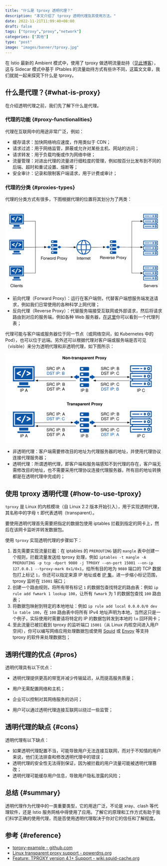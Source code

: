 ```yaml
---
title: "什么是 tproxy 透明代理？"
description: "本文介绍了 tproxy 透明代理及其使用方法。"
date: 2022-11-21T11:09:40+08:00
draft: false
tags: ["tproxy","proxy","network"]
categories: ["其他"]
type: "post"
image: "images/banner/tproxy.jpg"
---
```


在 Istio 最新的 Ambient 模式中，使用了 tproxy 做透明流量劫持（[见此博客](/blog/ambient-mesh-l4-traffic-path/)），这与 Sidecar 模式中基于 IPtables 的流量劫持方式有些许不同，这篇文文章，我们就就一起来探究下什么是 tproxy。

## 什么是代理？{#what-is-proxy}

在介绍透明代理之前，我们先了解下什么是代理。

### 代理的功能 {#proxy-functionalities}

代理在互联网中的用途非常广泛，例如：

- 缓存请求：加快网络响应速度，作用类似于 CDN；
- 请求过滤：用于网络监管，屏蔽或允许对某些主机、网站的访问；
- 请求转发：用于负载均衡或作为网络中继；
- 流量管理：对进出代理的流量进行细粒度的管理，例如按百分比发布到不同的后端、超时和重试设置、熔断等；
- 安全审计：记录和限制客户端请求，用于计费或审计；

### 代理的分类 {#proxies-types}

代理的分类方式有很多，下图根据代理的位置将其划分为了两类：

![代理示意图](proxy.svg)

- 前向代理（Forward Proxy）：运行在客户端侧，代替客户端想服务端发送请求，例如我们日常使用的各种科学上网代理；
- 反向代理（Reverse Proxy）：代替服务端接受互联网或外部请求，然后将请求路由到对应的服务端，例如各种 Web 服务器，[在这里](https://jimmysong.io/awesome-cloud-native/#proxy)你可以看到一个代理列表；

代理可能与客户端或服务器位于同一节点（或网络空间，如 Kubernetes 中的 Pod），也可以位于远端。另外还可以根据代理对客户端或服务端是否可见（visible）来分为透明代理和非透明代理，如下图所示：

![非透明代理和透明代理](transparent-proxy.svg)

- 非透明代理：客户端需要修改目的地址为代理服务器的地址，并使用代理协议连接代理服务器；
- 透明代理：所谓透明代理，即客户端和服务端感知不到代理的存在，客户端无需修改目的地址，也不需要采用代理协议连接代理服务器，所有目的地址转换都是在透明代理中完成的；

## 使用 tproxy 透明代理 {#how-to-use-tproxy}

`tproxy` 是 Linux 的内核模块（自 Linux 2.2 版本开始引入），用于实现透明代理，其名称中的字母 `t` 即代表透明（transparent）。

要使用透明代理首先需要把指定的数据包使用 iptables 拦截到指定的网卡上，然后在该网卡监听并转发数据包。

使用 `tproxy` 实现透明代理的步骤如下：

1. 首先需要实现流量拦截：在 iptables 的 `PREROUTING` 链的 `mangle` 表中创建一个规则，拦截流量发送给 tproxy 处理，例如 `iptables -t mangle -A PREROUTING -p tcp -dport 9080 -j TPROXY --on-port 15001 --on-ip 127.0.0.1 --tproxy-mark 0x1/0x1`，给所有目的地为 `9080` 端口的 TCP 数据包打上标记 `1`，你还可以指定来源 IP 地址或者 [IP 集](https://ipset.netfilter.org/)，进一步缩小标记范围，tproxy 监听在 `15001` 端口；
2. 创建一个路由规则，将所有带有标记 `1` 的数据包查找特定的路由表：例如 `ip rule add fwmark 1 lookup 100`，让所有 `fwmark` 为 1 的数据包查找 `100` 路由表；
3. 将数据包映射到特定的本地地址：例如 `ip rule add local 0.0.0.0/0 dev lo table 100`，在 `100` 路由表中将所有 IPv4 地址声明为本地，当然这只是一个例子，实际使用时需要请将特定的 IP 的数据包转发到本地的 `lo` 回环网卡；
4. 至此流量已被拦截到 tproxy 的监听端口 `15001`（从 Linux 内核空间进入用户空间），你可以编写网络应用处理数据包或使用 [Squid](http://www.squid-cache.org/) 或 [Envoy](https://www.envoyproxy.io/) 等支持 tproxy 的软件来处理数据包；

## 透明代理的优点 {#pros}

透明代理具有以下优点：

- 透明代理提供更高的带宽并减少传输延迟，从而提高服务质量；
- 用户无需配置网络和主机；
- 企业可以控制对其网络服务的访问；

- 用户可以通过透明代理连接互联网以绕过一些监管；

## 透明代理的缺点 {#cons}

透明代理有以下缺点：

- 如果透明代理配置不当，可能导致用户无法连接互联网，而对于不知情的用户来说，他们无法排查和修改透明代理中的错误；
- 透明代理的安全性无法得到保证，因为被拦截的用户流量可能被透明代理篡改；
- 透明代理可能缓存用户信息，导致用户隐私泄露的风险；

## 总结 {#summary}

透明代理作为代理中的一类重要类型，它的用途广泛，不论是 xray、clash 等代理软件，还是 Istio 服务网格中得使用了应用。了解它的原理和工作方式有助于我们科学正确的使用代理，而是否使用透明代理取决于你对它的信任和了解程度。

## 参考 {#reference}

- [tproxy-example - github.com](https://github.com/kristrev/tproxy-example)
- [Linux transparent proxy support - powerdns.org](https://powerdns.org/tproxydoc/tproxy.md.html)
- [Feature: TPROXY version 4.1+ Support - wiki.squid-cache.org](https://wiki.squid-cache.org/Features/Tproxy4)

